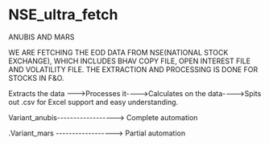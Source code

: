 # NSE_ultra_fetch
ANUBIS AND MARS

WE ARE FETCHING THE EOD DATA FROM NSE(NATIONAL STOCK EXCHANGE), WHICH INCLUDES BHAV COPY FILE, OPEN INTEREST FILE AND 
VOLATILITY FILE. THE EXTRACTION AND PROCESSING IS DONE FOR STOCKS IN F&O.

Extracts the data --->Processes it---->Calculates on the data---->Spits out .csv for Excel support and easy understanding.

Variant_anubis------------------> Complete automation

.Variant_mars  ------------------> Partial automation

